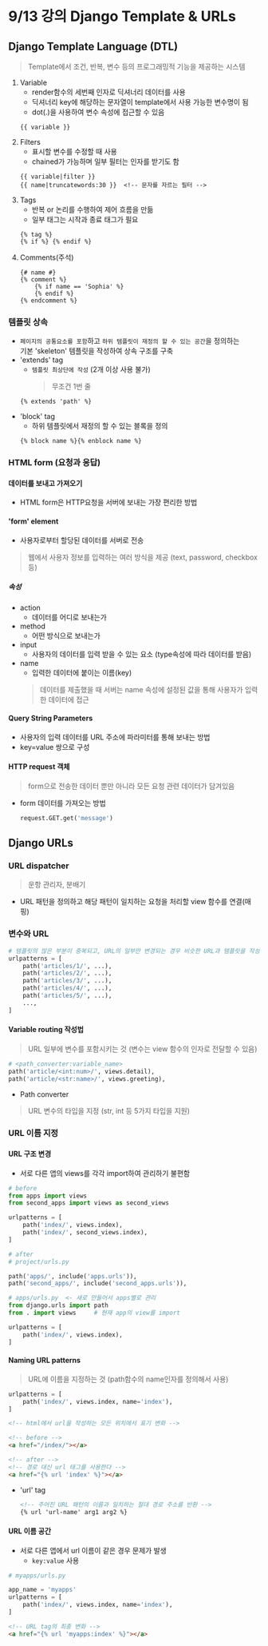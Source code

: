 # 9/13 강의 Django Template & URLs
## Django Template Language (DTL)
> Template에서 조건, 반복, 변수 등의 프로그래밍적 기능을 제공하는 시스템
1. Variable
    - render함수의 세번째 인자로 딕셔너리 데이터를 사용
    - 딕셔너리 key에 해당하는 문자열이 template에서 사용 가능한 변수명이 됨
    - dot(.)을 사용하여 변수 속성에 접근할 수 있음
    ```django-html
    {{ variable }}
    ```
2. Filters
    - 표시할 변수를 수정할 때 사용
    - chained가 가능하며 일부 필터는 인자를 받기도 함    
    ```django-html
    {{ variable|filter }}
    {{ name|truncatewords:30 }}  <!-- 문자를 자르는 필터 -->
    ```
3. Tags
    - 반복 or 논리를 수행하여 제어 흐름을 만듦
    - 일부 태그는 시작과 종료 태그가 필요
    ```django-html
    {% tag %}
    {% if %} {% endif %}
    ```
4. Comments(주석)
    ```django-html
    {# name #}
    {% comment %}
        {% if name == 'Sophia' %}
        {% endif %}
    {% endcomment %}
   ```
### 템플릿 상속
- `페이지의 공통요소를 포함`하고 `하위 템플릿이 재정의 할 수 있는 공간`을 정의하는<br/>
기본 'skeleton' 템플릿을 작성하여 상속 구조를 구축
- 'extends' tag
    - `템플릿 최상단에 작성` (2개 이상 사용 불가)
        > 무조건 1번 줄
    ```django-html
    {% extends 'path' %}
    ```
- 'block' tag
    - 하위 템플릿에서 재정의 할 수 있는 블록을 정의
    ```django-html
    {% block name %}{% enblock name %}
    ```
### HTML form (요청과 응답)
#### 데이터를 보내고 가져오기
- HTML form은 HTTP요청을 서버에 보내는 가장 편리한 방법
#### 'form' element
- 사용자로부터 할당된 데이터를 서버로 전송
> 웹에서 사용자 정보를 입력하는 여러 방식을 제공 (text, password, checkbox 등)
##### 속성
- action
    - 데이터를 어디로 보내는가
- method
    - 어떤 방식으로 보내는가
- input
    - 사용자의 데이터를 입력 받을 수 있는 요소 (type속성에 따라 데이터를 받음)
- name
    - 입력한 데이터에 붙이는 이름(key)
    > 데이터를 제출했을 때 서버는 name 속성에 설정된 값을 통해 사용자가 입력한 데이터에 접근
#### Query String Parameters
- 사용자의 입력 데이터를 URL 주소에 파라미터를 통해 보내는 방법
- key=value 쌍으로 구성
#### HTTP request 객체
> form으로 전송한 데이터 뿐만 아니라 모든 요청 관련 데이터가 담겨있음
- form 데이터를 가져오는 방법
    ```python
    request.GET.get('message')
    ```

## Django URLs
### URL dispatcher
> 운항 관리자, 분배기
- URL 패턴을 정의하고 해당 패턴이 일치하는 요청을 처리할 view 함수를 연결(매핑)
### 변수와 URL
```python
# 템플릿의 많은 부분이 중복되고, URL의 일부만 변경되는 경우 비슷한 URL과 템플릿을 작성해야할까?
urlpatterns = [
    path('articles/1/', ...),
    path('articles/2/', ...),
    path('articles/3/', ...),
    path('articles/4/', ...),
    path('articles/5/', ...),
    ...,
]
```
#### Variable routing 작성법
> URL 일부에 변수를 포함시키는 것 (변수는 view 함수의 인자로 전달할 수 있음)
```python
# <path_converter:variable_name>
path('article/<int:num>/', views.detail),
path('article/<str:name>/', views.greeting),
```
- Path converter
> URL 변수의 타입을 지정 (str, int 등 5가지 타입을 지원)
### URL 이름 지정
#### URL 구조 변경
- 서로 다른 앱의 views를 각각 import하여 관리하기 불편함
```python
# before
from apps import views
from second_apps import views as second_views

urlpatterns = [
    path('index/', views.index),
    path('index/', second_views.index),
]
```
```python
# after
# project/urls.py

path('apps/', include('apps.urls')),
path('second_apps/', include('second_apps.urls')),

# apps/urls.py  <- 새로 만들어서 apps별로 관리
from django.urls import path
from . import views     # 현재 app의 view를 import

urlpatterns = [
    path('index/', views.index),
]
```
#### Naming URL patterns
> URL에 이름을 지정하는 것 (path함수의 name인자를 정의해서 사용)
```python
urlpatterns = [
    path('index/', views.index, name='index'),
]
```
```html
<!-- html에서 url을 작성하는 모든 위치에서 표기 변화 -->

<!-- before -->
<a href="/index/"></a>

<!-- after -->
<!-- 경로 대신 url 태그를 사용한다 -->
<a href="{% url 'index' %}"></a>
```
- 'url' tag
    ```html
    <!-- 주어진 URL 패턴의 이름과 일치하는 절대 경로 주소를 반환 -->
    {% url 'url-name' arg1 arg2 %}
    ```
#### URL 이름 공간
- 서로 다른 앱에서 url 이름이 같은 경우 문제가 발생
    - `key:value` 사용
```python
# myapps/urls.py

app_name = 'myapps'
urlpatterns = [
    path('index/', views.index, name='index'),
]
```
```html
<!-- URL tag의 최종 변화 -->
<a href="{% url 'myapps:index' %}"></a>
```
